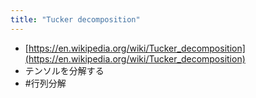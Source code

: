 ```yaml
---
title: "Tucker decomposition"
---
```


- [https://en.wikipedia.org/wiki/Tucker_decomposition](https://en.wikipedia.org/wiki/Tucker_decomposition)
- テンソルを分解する
- #行列分解
